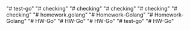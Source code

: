 "# test-go" 
"# checking" 
"# checking" 
"# checking" 
"# checking" 
"# checking" 
"# homework.golang" 
"# Homework-Golang" 
"# Homework-Golang" 
"# HW-Go" 
"# HW-Go" 
"# HW-Go" 
"# test-go" 
"# HW-Go" 
